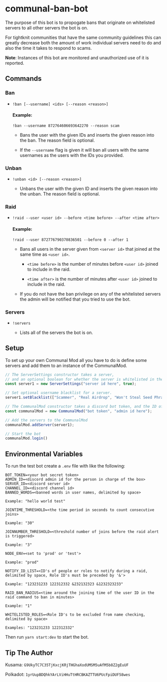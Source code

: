 # communal-ban-bot

The purpose of this bot is to propogate bans that originate on whitelisted servers to all other servers the bot is on.

For tightknit communities that have the same community guidelines this can greatly decrease both the amount of work individual servers need to do and also the time it takes to respond to scams.

**Note**: Instances of this bot are monitored and unauthorized use of it is reported.

## Commands

### Ban

- `!ban [--username] <ids> [--reason <reason>]`

   #### Example:
   ```
   !ban --username 872764606693642270 --reason scam
   ```

  - Bans the user with the given IDs and inserts the given reason into the ban. The reason field is optional.

  - If the `--username` flag is given it will ban all users with the same usernames as the users with the IDs you provided.
### Unban
- `!unban <id> [--reason <reason>]`

  - Unbans the user with the given ID and inserts the given reason into the unban. The reason field is optional.

### Raid
- `!raid --user <user id> --before <time before> --after <time after>`
   
   #### Example:
   ```
   !raid --user 872776790370836501 --before 0 --after 1
   ```

  - Bans all users in the server given from `<server id>` that joined at the same time as `<user id>`.

    - `<time before>` is the number of minutes before `<user id>` joined to include in the raid.

    - `<time after>` is the number of minutes after `<user id>` joined to include in the raid.

  - If you do not have the ban privilege on any of the whitelisted servers the admin will be notified that you tried to use the bot.

### Servers
- `!servers`

  - Lists all of the servers the bot is on.

## Setup

To set up your own Communal Mod all you have to do is define some servers and add them to an instance of the CommunalMod.

```js
// The ServerSettings constructor takes a server, 
// and an optional boolean for whether the server is whitelisted in the bot.
const server1 = new ServerSettings("server id here", true);

// Set optional username blacklist for a server.
server1.setBlacklist(["Scammer", "Real Airdrop", "Won't Steal Seed Phrase"]);

// The CommunalMod constructor takes a discord bot token, and the ID of the bot's admin.
const communalMod = new CommunalMod("bot token", "admin id here");

// Add the servers to the CommunalMod
communalMod.addServer(server1);

// Start the bot
communalMod.login()
```

## Environmental Variables

To run the test bot create a `.env` file with like the following:

```
BOT_TOKEN=<your bot secret token>
ADMIN_ID=<discord admin id for the person in charge of the box>
SERVER_ID=<discord server id>
CHANNEL_ID=<discord channel id>
BANNED_WORDS=<banned words in user names, delimited by space> 

Example: "hello world test"

JOINTIME_THRESHOLD=<the time period in seconds to count consecutive joins> 

Example: "30" 

JOINNUMBER_THRESHOLD=<threshold number of joins before the raid alert is triggered> 

Example: "3"

NODE_ENV=<set to 'prod' or 'test'> 

Example: "prod"

NOTIFY_ID_LIST=<ID's of people or roles to notify during a raid, delimited by space, Role ID's must be preceded by '&'> 

Example: "123231233 122312332 &232132323 &1232323233"

RAID_BAN_RADIUS=<time around the joining time of the user ID in the raid command to ban in minutes> 

Example: "1"

WHITELISTED_ROLES=<Role ID's to be excluded from name checking, delimited by space>

Examples: "123231233 122312332"

```

Then run `yarn start:dev` to start the bot.

## Tip The Author

Kusama: `G9UkyTC7C35TjKxcjKRjTHGhaXodUMSM5uAfM5b8Z2gEuUF`

Polkadot: `1yrUupBDQhkYArLViHHuTtHRCBKAZTTU6PUcFpiDUF58wes`
